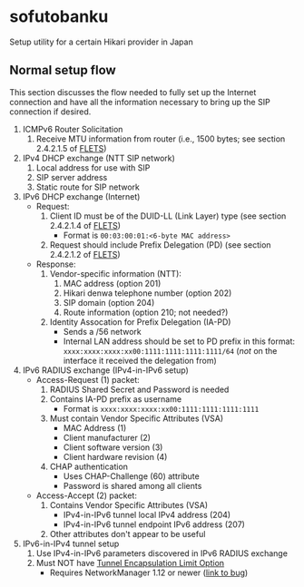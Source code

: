 # sofutobanku
Setup utility for a certain Hikari provider in Japan

## Normal setup flow

This section discusses the flow needed to fully set up the Internet connection
and have all the information necessary to bring up the SIP connection if
desired.

1. ICMPv6 Router Solicitation
   1. Receive MTU information from router (i.e., 1500 bytes; see section
      2.4.2.1.5 of [FLETS])
1. IPv4 DHCP exchange (NTT SIP network)
   1. Local address for use with SIP
   1. SIP server address
   1. Static route for SIP network
1. IPv6 DHCP exchange (Internet)
   * Request:
      1. Client ID must be of the DUID-LL (Link Layer) type (see section
         2.4.2.1.4 of [FLETS])
         * Format is `00:03:00:01:<6-byte MAC address>`
      1. Request should include Prefix Delegation (PD) (see section 2.4.2.1.2
         of [FLETS])
   * Response:
      1. Vendor-specific information (NTT):
         1. MAC address (option 201)
         1. Hikari denwa telephone number (option 202)
         1. SIP domain (option 204)
         1. Route information (option 210; not needed?)
      1. Identity Assocation for Prefix Delegation (IA-PD)
         * Sends a /56 network
         * Internal LAN address should be set to PD prefix in this format:
           `xxxx:xxxx:xxxx:xx00:1111:1111:1111:1111/64` (*not* on the interface
           it received the delegation from)
1. IPv6 RADIUS exchange (IPv4-in-IPv6 setup)
   * Access-Request (1) packet:
      1. RADIUS Shared Secret and Password is needed
      1. Contains IA-PD prefix as username
         * Format is `xxxx:xxxx:xxxx:xx00:1111:1111:1111:1111`
      1. Must contain Vendor Specific Attributes (VSA)
         * MAC Address (1)
         * Client manufacturer (2)
         * Client software version (3)
         * Client hardware revision (4)
      1. CHAP authentication
         * Uses CHAP-Challenge (60) attribute
         * Password is shared among all clients
   * Access-Accept (2) packet:
      1. Contains Vendor Specific Attributes (VSA)
         * IPv4-in-IPv6 tunnel local IPv4 address (204)
         * IPv4-in-IPv6 tunnel endpoint IPv6 address (207)
      1. Other attributes don't appear to be useful
1. IPv6-in-IPv4 tunnel setup
   1. Use IPv4-in-IPv6 parameters discovered in IPv6 RADIUS exchange
   1. Must NOT have [Tunnel Encapsulation Limit Option][tunnel-encap]
      * Requires NetworkManager 1.12 or newer ([link to bug][nm-bug])

[FLETS]: https://flets.com/pdf/ip-int-flets-3.pdf "IP Network Service Interface for FLETS"
[tunnel-encap]: https://tools.ietf.org/html/rfc2473#page-13 "Tunnel Encapsulation Limit Option"
[nm-bug]: https://bugzilla.gnome.org/show_bug.cgi?id=791846 "NetworkManager bug"
